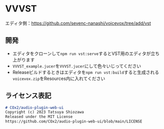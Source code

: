 # VVVST

エディタ側：https://github.com/sevenc-nanashi/voicevox/tree/add/vst

## 開発

- エディタをクローンして`npm run vst:serve`するとVST用のエディタが立ち上がります
- `VVVST_example.jucer`を`VVVST.jucer`にして色々いじってください
- Releaseビルドするときはエディタを`npm run vst:build`すると生成される`voicevox.zip`をResources内に入れてください

## ライセンス表記
```md
# COx2/audio-plugin-web-ui
Copyright (c) 2023 Tatsuya Shiozawa
Released under the MIT License
https://github.com/COx2/audio-plugin-web-ui/blob/main/LICENSE
```